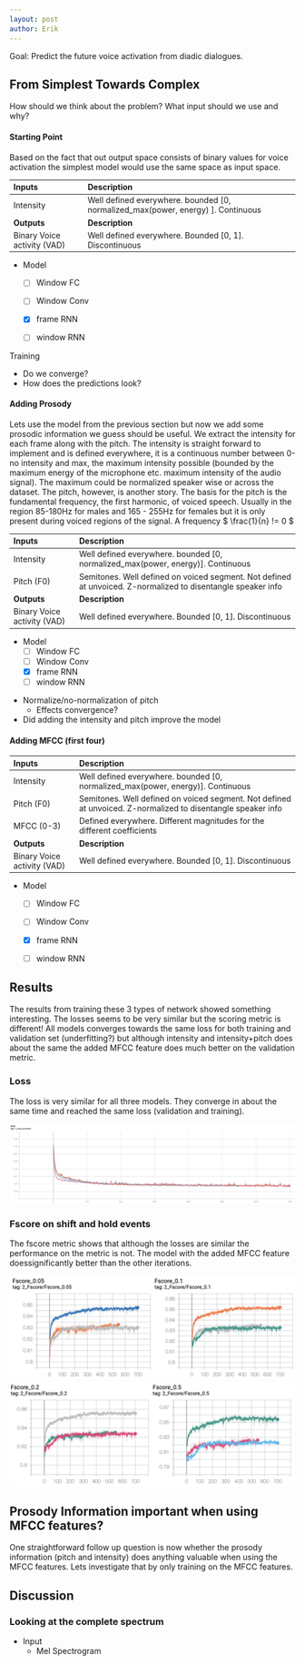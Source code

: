 ```yaml
---
layout: post
author: Erik
---
```



Goal: Predict the future voice activation from diadic dialogues.


## From Simplest Towards Complex


How should we think about the problem? What input should we use and why?

<!--more-->

#### Starting Point

Based on the fact that out output space consists of binary values for voice activation the
simplest model would use the same space as input space.


| **Inputs** | **Description**  |
| :----- | :------  |
| Intensity | Well defined everywhere. bounded [0, normalized_max(power, energy) ].  Continuous  |
| **Outputs** | **Description**  |
| Binary Voice activity (VAD) | Well defined everywhere. Bounded [0, 1]. Discontinuous  |


* Model
  - [ ] Window FC
  - [ ] Window Conv
  - [x] frame RNN
  - [ ] window RNN


Training
- Do we converge?
- How does the predictions look?


#### Adding Prosody

Lets use the model from the previous section but now we add some prosodic information we
guess should be useful. We extract the intensity for each frame along with the pitch. The
intensity is straight forward to implement and is defined everywhere, it is a continuous
number between 0-no intensity and max, the maximum intensity possible (bounded by the
maximum energy of the microphone etc. maximum intensity of the audio signal). The maximum
could be normalized speaker wise or across the dataset. The pitch, however, is another
story. The basis for the pitch is the fundamental frequency, the first harmonic, of voiced
speech. Usually in the region 85-180Hz for males and 165 - 255Hz for females but it is
only present during voiced regions of the signal. A frequency $ \frac{1}{n} != 0 $


| **Inputs** | **Description** |
| :----- | :------ |
| Intensity | Well defined everywhere. bounded [0, normalized_max(power, energy)].  Continuous |
| Pitch (F0) | Semitones. Well defined on voiced segment. Not defined at unvoiced. Z-normalized to disentangle speaker info |
| **Outputs** | **Description** |
| Binary Voice activity (VAD) | Well defined everywhere. Bounded [0, 1]. Discontinuous |


* Model
  - [ ] Window FC
  - [ ] Window Conv
  - [x] frame RNN
  - [ ] window RNN

- Normalize/no-normalization of pitch
  - Effects convergence?
- Did adding the intensity and pitch improve the model

#### Adding MFCC (first four)


| **Inputs** | **Description** |
| :---------- | :------ |
| Intensity | Well defined everywhere. bounded [0, normalized_max(power, energy)].  Continuous |
| Pitch (F0) | Semitones. Well defined on voiced segment. Not defined at unvoiced. Z-normalized to disentangle speaker info |
| MFCC (0-3) | Defined everywhere. Different magnitudes for the different coefficients |
| **Outputs** | **Description** |
| Binary Voice activity (VAD) | Well defined everywhere. Bounded [0, 1]. Discontinuous |


* Model
  - [ ] Window FC
  - [ ] Window Conv
  - [x] frame RNN
  - [ ] window RNN


## Results

The results from training these 3 types of network showed something interesting. The
losses seems to be very similar but the scoring metric is different! All models converges
towards the same loss for both training and validation set (underfitting?) but although
intensity and intensity+pitch does about the same the added MFCC feature does much better
on the validation metric.

### Loss

The loss is very similar for all three models. They converge in about the same time and
reached the same loss (validation and training).

![training loss](/images/turntaking/tt_training/loss_small.png)

### Fscore on shift and hold events

The fscore metric shows that although the losses are similar the performance on the metric
is not. The model with the added MFCC feature doessignificantly better than the other
iterations.

![training fscore 50, 100ms](/images/turntaking/tt_training/fscore_small_05_1.png)
![training fscore 200, 500ms](/images/turntaking/tt_training/fscore_small_2_5.png)


## Prosody Information important when using MFCC features?


One straightforward follow up question is now whether the prosody information (pitch and
intensity) does anything valuable when using the MFCC features. Lets investigate that by
only training on the MFCC features.




## Discussion



### Looking at the complete spectrum
* Input
  - Mel Spectrogram






